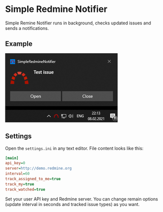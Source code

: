 # Simple Redmine Notifier

Simple Remine Notifier runs in background, checks updated issues and sends a notifications.

## Example

![notification example](doc/notification_example.png?raw=true)

## Settings

Open the `settings.ini` in any text editor. File content looks like this:

```ini
[main]
api_key=0
server=http://demo.redmine.org
interval=60
track_assigned_to_me=true
track_my=true
track_watched=true
```

Set your user API key and Redmine server. You can change remain options (update interval in seconds and tracked issue types) as you want.
